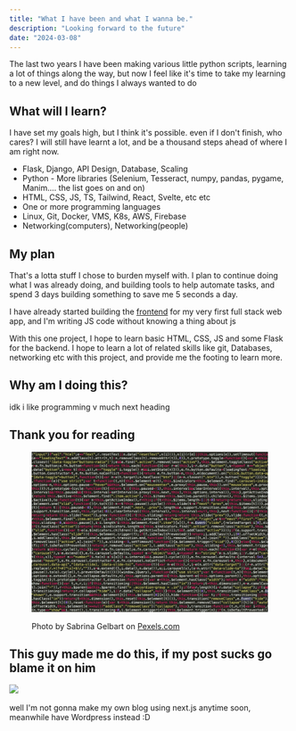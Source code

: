 ```yaml
---
title: "What I have been and what I wanna be."
description: "Looking forward to the future"
date: "2024-03-08"
---
```


The last two years I have been making various little python scripts, learning a lot of things along the way, but now I feel like it's time to take my learning to a new level, and do things I always wanted to do

## What will I learn?

I have set my goals high, but I think it's possible. even if I don't finish, who cares? I will still have learnt a lot, and be a thousand steps ahead of where I am right now.

- Flask, Django, API Design, Database, Scaling
- Python - More libraries (Selenium, Tesseract, numpy, pandas, pygame, Manim.... the list goes on and on)
- HTML, CSS, JS, TS, Tailwind, React, Svelte, etc etc
- One or more programming languages
- Linux, Git, Docker, VMS, K8s, AWS, Firebase
- Networking(computers), Networking(people)

## My plan

That's a lotta stuff I chose to burden myself with. I plan to continue doing what I was already doing, and building tools to help automate tasks, and spend 3 days building something to save me 5 seconds a day.

I have already started building the [frontend](https://milktrack.netlify.app/) for my very first full stack web app, and I'm writing JS code without knowing a thing about js

With this one project, I hope to learn basic HTML, CSS, JS and some Flask for the backend. I hope to learn a lot of related skills like git, Databases, networking etc with this project, and provide me the footing to learn more.

## Why am I doing this?

idk i like programming v much next heading

## Thank you for reading

<figure>

![](images/pexels-photo-249798.jpg)

<figcaption>

Photo by Sabrina Gelbart on [Pexels.com](https://www.pexels.com/photo/full-frame-shot-of-abstract-pattern-249798/)

</figcaption>

</figure>

## This guy made me do this, if my post sucks go blame it on him

![](https://blogtrimpta.wordpress.com/wp-content/uploads/2024/03/image.png?w=690)

well I'm not gonna make my own blog using next.js anytime soon, meanwhile have Wordpress instead :D
